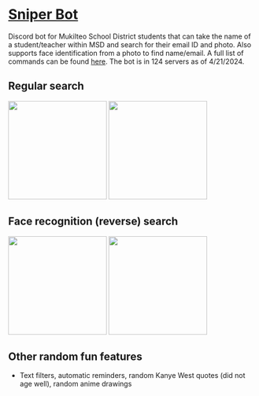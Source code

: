 # [Sniper Bot](https://kamiak.org/sniperbot)

Discord bot for Mukilteo School District students that can take the name of a student/teacher within MSD and search for their email ID and photo.
Also supports face identification from a photo to find name/email. A full list of commands can be found [here](https://kamiak.org/sniperbot). The bot is in 124 servers as of 4/21/2024.

## Regular search
<img src="https://github.com/jwseph/sniper-bot/assets/96963864/b2a0fb6b-719e-4fdd-8eaf-bfbf4b36c666" width="200">
<img src="https://github.com/jwseph/sniper-bot/assets/96963864/bc3b7a76-6cae-4dc2-b30a-05ae31eecf94" width="200">

## Face recognition (reverse) search
<img src="https://github.com/jwseph/sniper-bot/assets/96963864/833f1cc6-dec1-4676-83ba-c565e0e0352a" width="200">
<img src="https://github.com/jwseph/sniper-bot/assets/96963864/94a81d1f-5fc9-47be-9a96-40aa3ab25252" width="200">

## Other random fun features
- Text filters, automatic reminders, random Kanye West quotes (did not age well), random anime drawings

